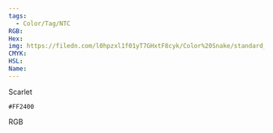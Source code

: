 ```yaml
---
tags:
  - Color/Tag/NTC
RGB:
Hex:
img: https://filedn.com/l0hpzxl1f01yT7GHxtF8cyk/Color%20Snake/standard_csv_to_svg//FF2400.svg
CMYK:
HSL:
Name:
---
```

Scarlet
```palette
#FF2400
```
RGB
